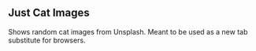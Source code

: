 ## Just Cat Images

Shows random cat images from Unsplash. Meant to be used as a new tab substitute for browsers.
